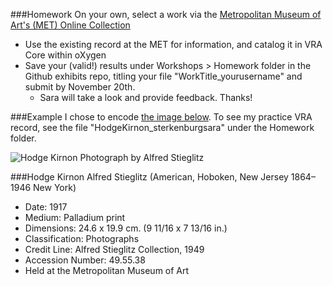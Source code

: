 ###Homework
On your own, select a work via the [Metropolitan Museum of Art's (MET) Online Collection](http://www.metmuseum.org/collection/the-collection-online)
* Use the existing record at the MET for information, and catalog it in VRA Core within oXygen
* Save your (valid!) results under Workshops > Homework folder in the Github exhibits repo, titling your file "WorkTitle_yourusername" and submit by November 20th. 
  * Sara will take a look and provide feedback. Thanks!


###Example
I chose to encode [the image below](http://www.metmuseum.org/collection/the-collection-online/search/269445). To see my practice VRA record, see the file "HodgeKirnon_sterkenburgsara" under the Homework folder.

![Hodge Kirnon Photograph by Alfred Stieglitz](http://images.metmuseum.org/CRDImages/ph/web-large/DP223962.jpg) 

###Hodge Kirnon
Alfred Stieglitz 
(American, Hoboken, New Jersey 1864–1946 New York)
* Date: 1917
* Medium: Palladium print
* Dimensions: 24.6 x 19.9 cm. (9 11/16 x 7 13/16 in.)
* Classification: Photographs
* Credit Line: Alfred Stieglitz Collection, 1949
* Accession Number: 49.55.38
* Held at the Metropolitan Museum of Art
